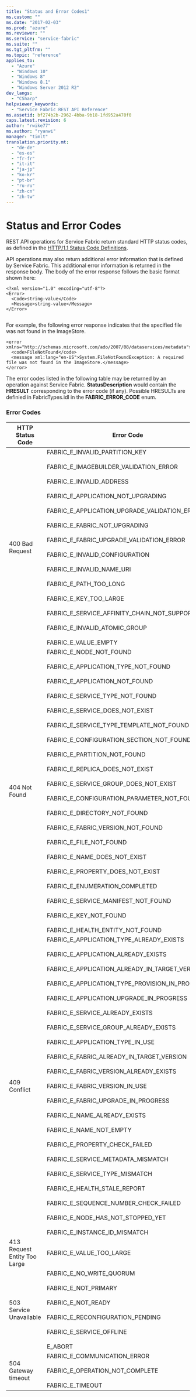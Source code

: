 ```yaml
---
title: "Status and Error Codes1"
ms.custom: ""
ms.date: "2017-02-03"
ms.prod: "azure"
ms.reviewer: ""
ms.service: "service-fabric"
ms.suite: ""
ms.tgt_pltfrm: ""
ms.topic: "reference"
applies_to: 
  - "Azure"
  - "Windows 10"
  - "Windows 8"
  - "Windows 8.1"
  - "Windows Server 2012 R2"
dev_langs: 
  - "CSharp"
helpviewer_keywords: 
  - "Service Fabric REST API Reference"
ms.assetid: bf274b2b-2962-4bba-9b18-1fd952a470f0
caps.latest.revision: 6
author: "rwike77"
ms.author: "ryanwi"
manager: "timlt"
translation.priority.mt: 
  - "de-de"
  - "es-es"
  - "fr-fr"
  - "it-it"
  - "ja-jp"
  - "ko-kr"
  - "pt-br"
  - "ru-ru"
  - "zh-cn"
  - "zh-tw"
---
```

# Status and Error Codes
REST API operations for Service Fabric return standard HTTP status codes, as defined in the [HTTP/1.1 Status Code Definitions](http://www.w3.org/Protocols/rfc2616/rfc2616-sec10.html).  
  
 API operations may also return additional error information that is defined by Service Fabric. This additional error information is returned in the response body. The body of the error response follows the basic format shown here:  
  
```  
<?xml version="1.0" encoding="utf-8"?>  
<Error>  
  <Code>string-value</Code>  
  <Message>string-value</Message>  
</Error>  
  
```  
  
 For example, the following error response indicates that the specified file was not found in the ImageStore.  
  
```  
<error xmlns="http://schemas.microsoft.com/ado/2007/08/dataservices/metadata">  
  <code>FileNotFound</code>  
  <message xml:lang="en-US">System.FileNotFoundException: A required file was not found in the ImageStore.</message>  
</error>  
```  
  
 The error codes listed in the following table may be returned by an operation against Service Fabric.  **StatusDescription** would contain the **HRESULT** corresponding to the error code (if any).  Possible HRESULTs are definied in FabricTypes.idl in the **FABRIC_ERROR_CODE** enum.  
  
### Error Codes  
  
|HTTP Status Code|Error Code|  
|----------------------|----------------|  
|400 Bad Request|FABRIC_E_INVALID_PARTITION_KEY<br /><br /> FABRIC_E_IMAGEBUILDER_VALIDATION_ERROR<br /><br /> FABRIC_E_INVALID_ADDRESS<br /><br /> FABRIC_E_APPLICATION_NOT_UPGRADING<br /><br /> FABRIC_E_APPLICATION_UPGRADE_VALIDATION_ERROR<br /><br /> FABRIC_E_FABRIC_NOT_UPGRADING<br /><br /> FABRIC_E_FABRIC_UPGRADE_VALIDATION_ERROR<br /><br /> FABRIC_E_INVALID_CONFIGURATION<br /><br /> FABRIC_E_INVALID_NAME_URI<br /><br /> FABRIC_E_PATH_TOO_LONG<br /><br /> FABRIC_E_KEY_TOO_LARGE<br /><br /> FABRIC_E_SERVICE_AFFINITY_CHAIN_NOT_SUPPORTED<br /><br /> FABRIC_E_INVALID_ATOMIC_GROUP<br /><br /> FABRIC_E_VALUE_EMPTY|  
|404 Not Found|FABRIC_E_NODE_NOT_FOUND<br /><br /> FABRIC_E_APPLICATION_TYPE_NOT_FOUND<br /><br /> FABRIC_E_APPLICATION_NOT_FOUND<br /><br /> FABRIC_E_SERVICE_TYPE_NOT_FOUND<br /><br /> FABRIC_E_SERVICE_DOES_NOT_EXIST<br /><br /> FABRIC_E_SERVICE_TYPE_TEMPLATE_NOT_FOUND<br /><br /> FABRIC_E_CONFIGURATION_SECTION_NOT_FOUND<br /><br /> FABRIC_E_PARTITION_NOT_FOUND<br /><br /> FABRIC_E_REPLICA_DOES_NOT_EXIST<br /><br /> FABRIC_E_SERVICE_GROUP_DOES_NOT_EXIST<br /><br /> FABRIC_E_CONFIGURATION_PARAMETER_NOT_FOUND<br /><br /> FABRIC_E_DIRECTORY_NOT_FOUND<br /><br /> FABRIC_E_FABRIC_VERSION_NOT_FOUND<br /><br /> FABRIC_E_FILE_NOT_FOUND<br /><br /> FABRIC_E_NAME_DOES_NOT_EXIST<br /><br /> FABRIC_E_PROPERTY_DOES_NOT_EXIST<br /><br /> FABRIC_E_ENUMERATION_COMPLETED<br /><br /> FABRIC_E_SERVICE_MANIFEST_NOT_FOUND<br /><br /> FABRIC_E_KEY_NOT_FOUND<br /><br /> FABRIC_E_HEALTH_ENTITY_NOT_FOUND|  
|409 Conflict|FABRIC_E_APPLICATION_TYPE_ALREADY_EXISTS<br /><br /> FABRIC_E_APPLICATION_ALREADY_EXISTS<br /><br /> FABRIC_E_APPLICATION_ALREADY_IN_TARGET_VERSION<br /><br /> FABRIC_E_APPLICATION_TYPE_PROVISION_IN_PROGRESS<br /><br /> FABRIC_E_APPLICATION_UPGRADE_IN_PROGRESS<br /><br /> FABRIC_E_SERVICE_ALREADY_EXISTS<br /><br /> FABRIC_E_SERVICE_GROUP_ALREADY_EXISTS<br /><br /> FABRIC_E_APPLICATION_TYPE_IN_USE<br /><br /> FABRIC_E_FABRIC_ALREADY_IN_TARGET_VERSION<br /><br /> FABRIC_E_FABRIC_VERSION_ALREADY_EXISTS<br /><br /> FABRIC_E_FABRIC_VERSION_IN_USE<br /><br /> FABRIC_E_FABRIC_UPGRADE_IN_PROGRESS<br /><br /> FABRIC_E_NAME_ALREADY_EXISTS<br /><br /> FABRIC_E_NAME_NOT_EMPTY<br /><br /> FABRIC_E_PROPERTY_CHECK_FAILED<br /><br /> FABRIC_E_SERVICE_METADATA_MISMATCH<br /><br /> FABRIC_E_SERVICE_TYPE_MISMATCH<br /><br /> FABRIC_E_HEALTH_STALE_REPORT<br /><br /> FABRIC_E_SEQUENCE_NUMBER_CHECK_FAILED<br /><br /> FABRIC_E_NODE_HAS_NOT_STOPPED_YET<br /><br /> FABRIC_E_INSTANCE_ID_MISMATCH|  
|413 Request Entity Too Large|FABRIC_E_VALUE_TOO_LARGE|  
|503 Service Unavailable|FABRIC_E_NO_WRITE_QUORUM<br /><br /> FABRIC_E_NOT_PRIMARY<br /><br /> FABRIC_E_NOT_READY<br /><br /> FABRIC_E_RECONFIGURATION_PENDING<br /><br /> FABRIC_E_SERVICE_OFFLINE<br /><br /> E_ABORT|  
|504 Gateway timeout|FABRIC_E_COMMUNICATION_ERROR<br /><br /> FABRIC_E_OPERATION_NOT_COMPLETE<br /><br /> FABRIC_E_TIMEOUT|